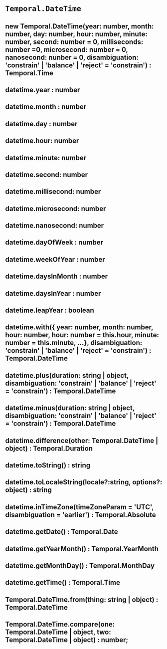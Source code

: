 # `Temporal.DateTime`

## new Temporal.DateTime(year: number, month: number, day: number, hour: number, minute: number, second: number = 0, milliseconds: number =0, microsecond: number = 0, nanosecond: nunber = 0, disambiguation: 'constrain' | 'balance' | 'reject' = 'constrain') : Temporal.Time

## datetime.year : number

## datetime.month : number

## datetime.day : number

## datetime.hour: number

## datetime.minute: number

## datetime.second: number

## datetime.millisecond: number

## datetime.microsecond: number

## datetime.nanosecond: number

## datetime.dayOfWeek : number

## datetime.weekOfYear : number

## datetime.daysInMonth : number

## datetime.daysInYear : number

## datetime.leapYear : boolean

## datetime.with({ year: number, month: number, hour: number, hour: number = this.hour, minute: number = this.minute, ...}, disambiguation: 'constrain' | 'balance' | 'reject' = 'constrain') : Temporal.DateTime

## datetime.plus(duration: string | object, disambiguation: 'constrain' | 'balance' | 'reject' = 'constrain') : Temporal.DateTime

## datetime.minus(duration: string | object, disambiguation: 'constrain' | 'balance' | 'reject' = 'constrain') : Temporal.DateTime

## datetime.difference(other: Temporal.DateTime | object) : Temporal.Duration

## datetime.toString() : string

## datetime.toLocaleString(locale?:string, options?: object) : string

## datetime.inTimeZone(timeZoneParam = 'UTC', disambiguation = 'earlier') : Temporal.Absolute

## datetime.getDate() : Temporal.Date

## datetime.getYearMonth() : Temporal.YearMonth

## datetime.getMonthDay() : Temporal.MonthDay

## datetime.getTime() : Temporal.Time

## Temporal.DateTime.from(thing: string | object) : Temporal.DateTime

## Temporal.DateTime.compare(one: Temporal.DateTime | object, two: Temporal.DateTime | object) : number;
